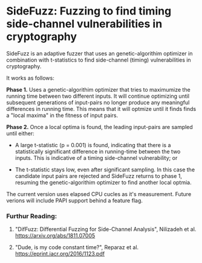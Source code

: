 # SideFuzz: Fuzzing to find timing side-channel vulnerabilities in cryptography

SideFuzz is an adaptive fuzzer that uses an genetic-algorithim optimizer in combination with t-statistics to find side-channel (timing) vulnerabilities in cryptography.

It works as follows:

**Phase 1.** Uses a genetic-algorithim optimizer that tries to maximumize the running time between two different inputs. It will continue optimizing until subsequent generations of input-pairs no longer produce any meaningful differences in running time. This means that it will optmize until it finds finds a "local maxima" in the fitness of input pairs.

**Phase 2.** Once a local optima is found, the leading input-pairs are sampled until either:

- A large t-statistic (p = 0.001) is found, indicating that there is a statistically significant difference in running-time between the two inputs. This is indicative of a timing side-channel vulnerability; or

- The t-statistic stays low, even after significant sampling. In this case the candidate input pairs are rejected and SideFuzz returns to phase 1, resuming the genetic-algorithim optimizer to find another local optmia.

The current version uses elapsed CPU cucles as it's measurement. Future verions will include PAPI support behind a feature flag.

### Furthur Reading:

1. "DifFuzz: Differential Fuzzing for Side-Channel Analysis", Nilizadeh et al.
   https://arxiv.org/abs/1811.07005

2. "Dude, is my code constant time?", Reparaz et al. https://eprint.iacr.org/2016/1123.pdf
